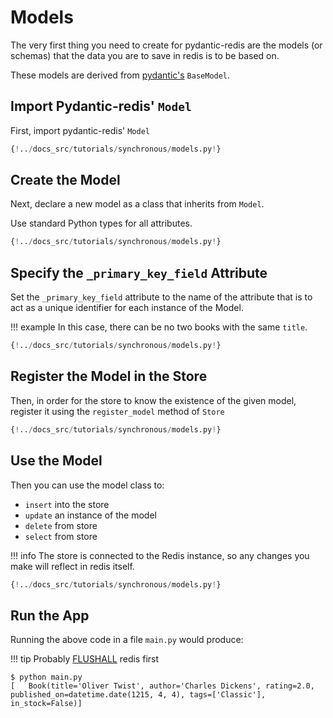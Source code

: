 # Models

The very first thing you need to create for pydantic-redis are the models (or schemas) that
the data you are to save in redis is to be based on.

These models are derived from [pydantic's](https://docs.pydantic.dev/) `BaseModel`.

## Import Pydantic-redis' `Model`

First, import pydantic-redis' `Model`

```Python hl_lines="5"
{!../docs_src/tutorials/synchronous/models.py!}
```

## Create the Model

Next, declare a new model as a class that inherits from `Model`.

Use standard Python types for all attributes.

```Python hl_lines="8-15"
{!../docs_src/tutorials/synchronous/models.py!}
```

## Specify the `_primary_key_field` Attribute

Set the `_primary_key_field` attribute to the name of the attribute
that is to act as a unique identifier for each instance of the Model.

!!! example
    In this case, there can be no two books with the same `title`.

```Python hl_lines="9"
{!../docs_src/tutorials/synchronous/models.py!}
```

## Register the Model in the Store

Then, in order for the store to know the existence of the given model, 
register it using the `register_model` method of `Store`

```Python hl_lines="26"
{!../docs_src/tutorials/synchronous/models.py!}
```

## Use the Model

Then you can use the model class to:

- `insert` into the store
- `update` an instance of the model
- `delete` from store
- `select` from store

!!! info
    The store is connected to the Redis instance, so any changes you make will
    reflect in redis itself.

```Python hl_lines="28-39"
{!../docs_src/tutorials/synchronous/models.py!}
```

## Run the App

Running the above code in a file `main.py` would produce:

!!! tip
    Probably [FLUSHALL](https://redis.io/commands/flushall/) redis first

<div class="termy">

```console
$ python main.py
[   Book(title='Oliver Twist', author='Charles Dickens', rating=2.0, published_on=datetime.date(1215, 4, 4), tags=['Classic'], in_stock=False)]
```
</div>